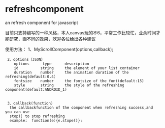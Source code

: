 # refreshcomponent
an refresh component for javascript

  目前只支持编写的一种风格，本人canvas玩的不6，平常工作比较忙，业余时间才能研究，画不同的效果，欢迎各位给出各种建议

  使用方法：
     1、MyScrollComponent(options,callback);


     2、options（JSON）
        options      type      description                                   
        id          string     the element of your list container 
        duration    number     the animation duration of the refreshing(default:0.4)
        fontsize    number     the fontsize of the font(default:15)
        style       string     the style of the refreshing component(default:ANDROID_1)


     3、callback(function)
      the callbackfunction of the component when refreshing success,and you can use 
      stop() to stop refreshing
      example:  function(e){e.stope()};